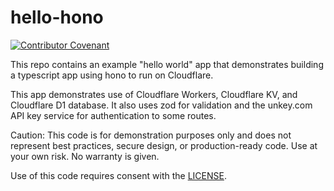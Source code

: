 # hello-hono

[![Contributor Covenant](https://img.shields.io/badge/Contributor%20Covenant-2.1-4baaaa.svg)](code_of_conduct.md)

This repo contains an example "hello world" app that demonstrates building a typescript app using hono to run on Cloudflare.

This app demonstrates use of Cloudflare Workers, Cloudflare KV, and Cloudflare D1 database. It also uses zod for validation and the unkey.com API key service for authentication to some routes.

Caution: This code is for demonstration purposes only and does not represent best practices, secure design, or production-ready code. Use at your own risk. No warranty is given.

Use of this code requires consent with the [LICENSE](LICENSE).

